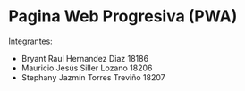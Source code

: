 # Pagina Web Progresiva (PWA)
Integrantes: <br>
<ul>
<li>Bryant Raul Hernandez Diaz 18186 </li>
<li>Mauricio Jesús Siller Lozano 18206</li>
<li>Stephany Jazmín Torres Treviño 18207</li>
</ul>
